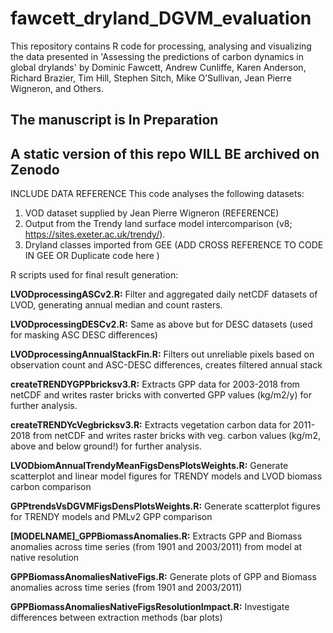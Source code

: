 # fawcett_dryland_DGVM_evaluation

This repository contains R code for processing, analysing and visualizing the 
data presented in 'Assessing the predictions of carbon dynamics in global 
drylands' by Dominic Fawcett, Andrew Cunliffe, Karen Anderson, Richard Brazier, 
Tim Hill, Stephen Sitch, Mike O’Sullivan, Jean Pierre Wigneron, and Others.

## The manuscript is In Preparation

## A static version of this repo WILL BE archived on Zenodo


INCLUDE DATA REFERENCE
This code analyses the following datasets:
1) VOD dataset supplied by Jean Pierre Wigneron (REFERENCE)
2) Output from the Trendy land surface model intercomparison (v8; https://sites.exeter.ac.uk/trendy/).
3) Dryland classes imported from GEE (ADD CROSS REFERENCE TO CODE IN GEE OR Duplicate code here )


R scripts used for final result generation:

**LVODprocessingASCv2.R:** Filter and aggregated daily netCDF datasets of LVOD, generating annual median and count rasters.

**LVODprocessingDESCv2.R:** Same as above but for DESC datasets (used for masking ASC DESC differences)

**LVODprocessingAnnualStackFin.R:** Filters out unreliable pixels based on observation count and ASC-DESC differences, creates filtered annual stack

**createTRENDYGPPbricksv3.R:** Extracts GPP data for 2003-2018 from netCDF and writes raster bricks with converted GPP values (kg/m2/y) for further analysis.

**createTRENDYcVegbricksv3.R:** Extracts vegetation carbon data for 2011-2018 from netCDF and writes raster bricks with veg. carbon values (kg/m2, above and below ground!) for further analysis.

**LVODbiomAnnualTrendyMeanFigsDensPlotsWeights.R:** Generate scatterplot and linear model figures for TRENDY models and LVOD biomass carbon comparison

**GPPtrendsVsDGVMFigsDensPlotsWeights.R:** Generate scatterplot figures for TRENDY models and PMLv2 GPP comparison

**[MODELNAME]_GPPBiomassAnomalies.R:** Extracts GPP and Biomass anomalies across time series (from 1901 and 2003/2011) from model at native resolution

**GPPBiomassAnomaliesNativeFigs.R:** Generate plots of GPP and Biomass anomalies across time series (from 1901 and 2003/2011)

**GPPBiomassAnomaliesNativeFigsResolutionImpact.R:** Investigate differences between extraction methods (bar plots)
